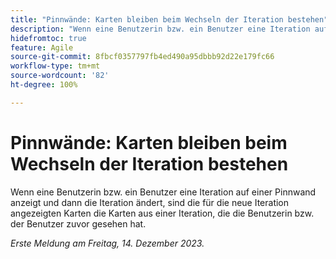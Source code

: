 ```yaml
---
title: "Pinnwände: Karten bleiben beim Wechseln der Iteration bestehen"
description: "Wenn eine Benutzerin bzw. ein Benutzer eine Iteration auf einer Pinnwand anzeigt und dann die Iteration ändert, sind die für die neue Iteration angezeigten Karten die Karten aus einer Iteration, die die Benutzerin bzw. der Benutzer zuvor gesehen hat."
hidefromtoc: true
feature: Agile
source-git-commit: 8fbcf0357797fb4ed490a95dbbb92d22e179fc66
workflow-type: tm+mt
source-wordcount: '82'
ht-degree: 100%

---
```



# Pinnwände: Karten bleiben beim Wechseln der Iteration bestehen

<!--

>[!NOTE]
>
>This issue was fixed on January 18, 2024.

-->

Wenn eine Benutzerin bzw. ein Benutzer eine Iteration auf einer Pinnwand anzeigt und dann die Iteration ändert, sind die für die neue Iteration angezeigten Karten die Karten aus einer Iteration, die die Benutzerin bzw. der Benutzer zuvor gesehen hat.

_Erste Meldung am Freitag, 14. Dezember 2023._
